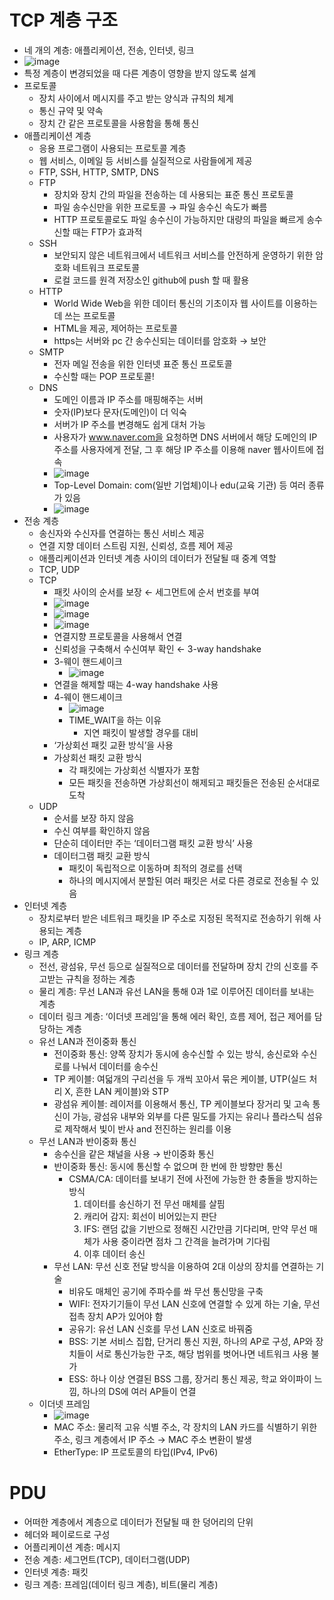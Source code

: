 # TCP 계층 구조
  - 네 개의 계층: 애플리케이션, 전송, 인터넷, 링크
  - ![image](https://github.com/cJinu/CS/assets/38110757/204c20d5-bb55-4f5b-848e-ff258e605cb0)
  - 특정 계층이 변경되었을 때 다른 계층이 영향을 받지 않도록 설계
  - 프로토콜
    - 장치 사이에서 메시지를 주고 받는 양식과 규칙의 체계
    - 통신 규약 및 약속
    - 장치 간 같은 프로토콜을 사용함을 통해 통신
  - 애플리케이션 계층
    - 응용 프로그램이 사용되는 프로토콜 계층
    - 웹 서비스, 이메일 등 서비스를 실질적으로 사람들에게 제공
    - FTP, SSH, HTTP, SMTP, DNS
    - FTP
      - 장치와 장치 간의 파일을 전송하는 데 사용되는 표준 통신 프로토콜
      - 파일 송수신만을 위한 프로토콜 → 파일 송수신 속도가 빠름
      - HTTP 프로토콜로도 파일 송수신이 가능하지만 대량의 파일을 빠르게 송수신할 때는 FTP가 효과적
    - SSH
      - 보안되지 않은 네트워크에서 네트워크 서비스를 안전하게 운영하기 위한 암호화 네트워크 프로토콜
      - 로컬 코드를 원격 저장소인 github에 push 할 때 활용
    - HTTP
      - World Wide Web을 위한 데이터 통신의 기초이자 웹 사이트를 이용하는 데 쓰는 프로토콜
      - HTML을 제공, 제어하는 프로토콜
      - https는 서버와 pc 간 송수신되는 데이터를 암호화 → 보안
    - SMTP
      - 전자 메일 전송을 위한 인터넷 표준 통신 프로토콜
      - 수신할 때는 POP 프로토콜!
    - DNS
      - 도메인 이름과 IP 주소를 매핑해주는 서버
      - 숫자(IP)보다 문자(도메인)이 더 익숙
      - 서버가 IP 주소를 변경해도 쉽게 대처 가능
      - 사용자가 www.naver.com을 요청하면 DNS 서버에서 해당 도메인의 IP 주소를 사용자에게 전달, 그 후 해당 IP 주소를 이용해 naver 웹사이트에 접속
      - ![image](https://github.com/cJinu/CS/assets/38110757/b9d1144d-4839-490b-b418-c0b8e544bc65)
      - Top-Level Domain: com(일반 기업체)이나 edu(교육 기관) 등 여러 종류가 있음
      - ![image](https://github.com/cJinu/CS/assets/38110757/4309a0f4-9d37-43ca-9989-681658f00181)
  - 전송 계층
    - 송신자와 수신자를 연결하는 통신 서비스 제공
    - 연결 지향 데이터 스트림 지원, 신뢰성, 흐름 제어 제공
    - 애플리케이션과 인터넷 계층 사이의 데이터가 전달될 때 중계 역할
    - TCP, UDP
    - TCP
      - 패킷 사이의 순서를 보장 ← 세그먼트에 순서 번호를 부여
      - ![image](https://github.com/cJinu/CS/assets/38110757/690efc43-4b88-46e3-a28a-ebcb17421736)
      - ![image](https://github.com/cJinu/CS/assets/38110757/6df623d9-7e0d-40f0-a5ae-b28b1b84c234)
      - ![image](https://github.com/cJinu/CS/assets/38110757/bf30e6a9-09e5-46b4-aea9-a8a9f3023946)
      - 연결지향 프로토콜을 사용해서 연결
      - 신뢰성을 구축해서 수신여부 확인 ← 3-way handshake
      - 3-웨이 핸드셰이크
        - ![image](https://github.com/cJinu/CS/assets/38110757/a4765da5-0c81-44ec-9aa1-e5e20f6f205d)
      - 연결을 해제할 때는 4-way handshake 사용
      - 4-웨이 핸드셰이크
        - ![image](https://github.com/cJinu/CS/assets/38110757/efe74daf-e95f-4564-aa48-d3f2bf850ea3)
        - TIME_WAIT을 하는 이유
          - 지연 패킷이 발생할 경우를 대비
      - ‘가상회선 패킷 교환 방식’을 사용
      - 가상회선 패킷 교환 방식
        - 각 패킷에는 가상회선 식별자가 포함
        - 모든 패킷을 전송하면 가상회선이 해제되고 패킷들은 전송된 순서대로 도착
    - UDP
      - 순서를 보장 하지 않음
      - 수신 여부를 확인하지 않음
      - 단순히 데이터만 주는 ‘데이터그램 패킷 교환 방식’ 사용
      - 데이터그램 패킷 교환 방식
        - 패킷이 독립적으로 이동하며 최적의 경로를 선택
        - 하나의 메시지에서 분할된 여러 패킷은 서로 다른 경로로 전송될 수 있음
  - 인터넷 계층
    - 장치로부터 받은 네트워크 패킷을 IP 주소로 지정된 목적지로 전송하기 위해 사용되는 계층
    - IP, ARP, ICMP
  - 링크 계층
    - 전선, 광섬유, 무선 등으로 실질적으로 데이터를 전달하며 장치 간의 신호를 주고받는 규칙을 정하는 계층
    - 물리 계층: 무선 LAN과 유선 LAN을 통해 0과 1로 이루어진 데이터를 보내는 계층
    - 데이터 링크 계층: ‘이더넷 프레임’을 통해 에러 확인, 흐름 제어, 접근 제어를 담당하는 계층
    - 유선 LAN과 전이중화 통신
      - 전이중화 통신: 양쪽 장치가 동시에 송수신할 수 있는 방식, 송신로와 수신로를 나눠서 데이터를 송수신
      - TP 케이블: 여덟개의 구리선을 두 개씩 꼬아서 묶은 케이블, UTP(실드 처리 X, 흔한 LAN 케이블)와 STP
      - 광섬유 케이블: 레이저를 이용해서 통신, TP 케이블보다 장거리 및 고속 통신이 가능, 광섬유 내부와 외부를 다른 밀도를 가지는 유리나 플라스틱 섬유로 제작해서 빛이 반사 and 전진하는 원리를 이용
    - 무선 LAN과 반이중화 통신
      - 송수신을 같은 채널을 사용 → 반이중화 통신
      - 반이중화 통신: 동시에 통신할 수 없으며 한 번에 한 방향만 통신
        - CSMA/CA: 데이터를 보내기 전에 사전에 가능한 한 충돌을 방지하는 방식
          1. 데이터를 송신하기 전 무선 매체를 살핌
          2. 캐리어 감지: 회선이 비어있는지 판단
          3. IFS: 랜덤 값을 기반으로 정해진 시간만큼 기다리며, 만약 무선 매체가 사용 중이라면 점차 그 간격을 늘려가며 기다림
          4. 이후 데이터 송신
      - 무선 LAN: 무선 신호 전달 방식을 이용하여 2대 이상의 장치를 연결하는 기술
        - 비유도 매체인 공기에 주파수를 쏴 무선 통신망을 구축
        - WIFI: 전자기기들이 무선 LAN 신호에 연결할 수 있게 하는 기술, 무선 접촉 장치 AP가 있어야 함
        - 공유기: 유선 LAN 신호를 무선 LAN 신호로 바꿔줌
        - BSS: 기본 서비스 집합, 단거리 통신 지원, 하나의 AP로 구성, AP와 장치들이 서로 통신가능한 구조, 해당 범위를 벗어나면 네트워크 사용 불가
        - ESS: 하나 이상 연결된 BSS 그룹, 장거리 통신 제공, 학교 와이파이 느낌, 하나의 DS에 여러 AP들이 연결
    - 이더넷 프레임
      - ![image](https://github.com/cJinu/CS/assets/38110757/69330172-399d-4579-b428-fc3872671f32)
      - MAC 주소: 물리적 고유 식별 주소, 각 장치의 LAN 카드를 식별하기 위한 주소, 링크 계층에서 IP 주소 → MAC 주소 변환이 발생
      - EtherType: IP 프로토콜의 타입(IPv4, IPv6)
# PDU
  - 어떠한 계층에서 계층으로 데이터가 전달될 때 한 덩어리의 단위
  - 헤더와 페이로드로 구성
  - 어플리케이션 계층: 메시지
  - 전송 계층: 세그먼트(TCP), 데이터그램(UDP)
  - 인터넷 계층: 패킷
  - 링크 계층: 프레임(데이터 링크 계층), 비트(물리 계층)
